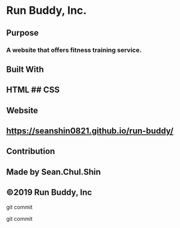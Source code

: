 # Run Buddy, Inc.
## Purpose
### A website that offers fitness training service.

## Built With
## HTML ## CSS


## Website
 ## https://seanshin0821.github.io/run-buddy/

## Contribution
## Made by Sean.Chul.Shin

## ©️2019 Run Buddy, Inc
git commit 

git commit 
